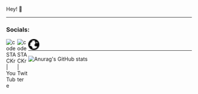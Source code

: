 Hey! 👋

---

### Socials:

[<img align="left" alt="codeSTACKr | YouTube" width="30px" src="https://cdn.jsdelivr.net/npm/simple-icons@v3/icons/youtube.svg" />][youtube]
[<img align="left" alt="codeSTACKr | Twitter" width="30px" src="https://cdn.jsdelivr.net/npm/simple-icons@v3/icons/twitter.svg" />][twitter]
[<img align="left" alt="codeSTACKr.com" width="30px" src="https://raw.githubusercontent.com/iconic/open-iconic/master/svg/globe.svg" />][website]

<br />

---

[website]: https://speedboost.club
[twitter]: https://twitter.com/speedboost57
[youtube]: https://youtube.com/speedboost57

![Anurag's GitHub stats](https://github-readme-stats.vercel.app/api?username=speedboost57&show_icons=true&theme=merko)
